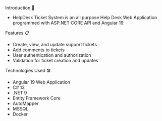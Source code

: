 
Introduction 📒
- HelpDesk Ticket System is an all purpose Help Desk Web Application programmed with ASP.NET CORE API and Angular 19.

Features 📋
- Create, view, and update support tickets
- Add comments to tickets
- User authentication and authorization
- Validation for ticket creation and updates

Technologies Used 🛠️
- Angular 19 Web Application
- C# 13
- .NET 9
- Entity Framework Core
- AutoMapper
- MSSQL
- Docker
